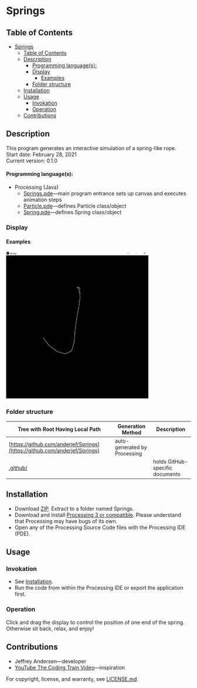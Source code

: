 # Springs

## Table of Contents
- [Springs](#springs)
  - [Table of Contents](#table-of-contents)
  - [Description](#description)
      - [Programming language(s):](#programming-languages)
    - [Display](#display)
      - [Examples](#examples)
    - [Folder structure](#folder-structure)
  - [Installation](#installation)
  - [Usage](#usage)
    - [Invokation](#invokation)
    - [Operation](#operation)
  - [Contributions](#contributions)

## Description
This program generates an interactive simulation of a spring-like rope. <br>
Start date: February 28, 2021 <br>
Current version: 0.1.0 <br>
#### Programming language(s):
- Processing (Java)
	- [Springs.pde](Springs.pde)&mdash;main program entrance sets up canvas and executes animation steps
	- [Particle.pde](Particle.pde)&mdash;defines Particle class/object
	- [Spring.pde](Spring.pde)&mdash;defines Spring class/object

### Display
#### Examples
<img src="Picture1.png" alt="Example 1 Picture" height="400"/>

### Folder structure
| Tree with Root Having Local Path | Generation Method | Description |
| -------------------------------- | ----------------- | ----------- |
| [https://github.com/anderjef/Springs](https://github.com/anderjef/Springs) | auto-generated by Processing | <!-- --> |
| [.github/](.github/) | <!-- --> | holds GitHub-specific documents |

## Installation
- Download [ZIP](https://github.com/anderjef/Springs/archive/main.zip). Extract to a folder named Springs.
- Download and install [Processing 3 or compatible](https://processing.org/). Please understand that Processing may have bugs of its own.
- Open any of the Processing Source Code files with the Processing IDE (PDE).

## Usage
### Invokation
- See [Installation](#installation).
- Run the code from within the Processing IDE or export the application first.

### Operation
Click and drag the display to control the position of one end of the spring. Otherwise sit back, relax, and enjoy!

## Contributions
- Jeffrey Andersen&mdash;developer
- [YouTube The Coding Train Video](https://www.youtube.com/watch?v=Rr-5HiXquhw)&mdash;inspiration

For copyright, license, and warranty, see [LICENSE.md](LICENSE.md).